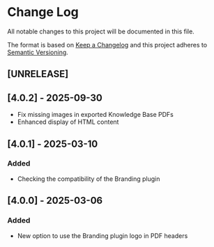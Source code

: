 # Change Log

All notable changes to this project will be documented in this file.

The format is based on [Keep a Changelog](http://keepachangelog.com/)
and this project adheres to [Semantic Versioning](http://semver.org/).

## [UNRELEASE]

## [4.0.2] - 2025-09-30

- Fix missing images in exported Knowledge Base PDFs
- Enhanced display of HTML content

## [4.0.1] - 2025-03-10

### Added

- Checking the compatibility of the Branding plugin

## [4.0.0] - 2025-03-06

### Added

- New option to use the Branding plugin logo in PDF headers

